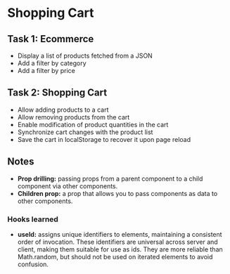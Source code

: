# Shopping Cart

## Task 1: Ecommerce

- Display a list of products fetched from a JSON
- Add a filter by category
- Add a filter by price

## Task 2: Shopping Cart

- Allow adding products to a cart
- Allow removing products from the cart
- Enable modification of product quantities in the cart
- Synchronize cart changes with the product list
- Save the cart in localStorage to recover it upon page reload

## Notes

- **Prop drilling:** passing props from a parent component to a child component via other components.
- **Children prop:** a prop that allows you to pass components as data to other components.

### Hooks learned

- **useId:** assigns unique identifiers to elements, maintaining a consistent order of invocation. These identifiers are universal across server and client, making them suitable for use as ids. They are more reliable than Math.random, but should not be used on iterated elements to avoid confusion.
